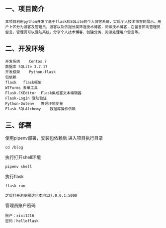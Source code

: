## 一、项目简介
    本项目利用python开发了基于flask和SQLite的个人博客系统，实现个人技术博客的展示。用户上区分为游客及管理员，游客以及依据分类筛选技术博客，阅读技术博客，在留言区向管理员留言。管理员可以登陆系统，分享个人技术博客，创建分类，阅读处理用户留言等。

## 二、开发环境
    开发系统	Centos 7
    数据库	SQLite 3.7.17
    开发框架	Python-flask
    包依赖	
    flask 	flask框架
	WTForms	表单工具
	Flask-CKEditor	Flask集成富文本编辑器
	Flask-Login	登陆验证
	Python-Dotenv	管理环境变量
	Flask-SQLAlchemy	数据库操作依赖

## 三、部署
使用pipenv部署，安装包依赖后
进入项目执行目录

    cd /blog
执行打开shell环境

    pipenv shell
执行flask

    flask run

    之后打开浏览器访问本地127.0.0.1:5000

管理员账户密码
    
    账户：xixi1216
    密码：helloflask

